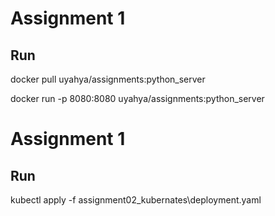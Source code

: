# Assignment 1

## Run
docker pull uyahya/assignments:python_server

docker run -p 8080:8080 uyahya/assignments:python_server

# Assignment 1

## Run
kubectl apply -f assignment02_kubernates\deployment.yaml
